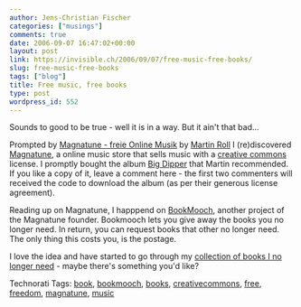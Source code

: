 ```yaml
---
author: Jens-Christian Fischer
categories: ["musings"]
comments: true
date: 2006-09-07 16:47:02+00:00
layout: post
link: https://invisible.ch/2006/09/07/free-music-free-books/
slug: free-music-free-books
tags: ["blog"]
title: Free music, free books
type: post
wordpress_id: 552
---
```


Sounds to good to be true - well it is in a way. But it ain't that bad...

Prompted by [Magnatune - freie Online Musik][1] by [Martin Roll][2] I (re)discovered [Magnatune][3], a online music store that sells music with a [creative commons][4] license. I promptly bought the album [Big Dipper][6] that Martin recommended. If you like a copy of it, leave a comment here - the first two commenters will received the code to download the album (as per their generous license agreement).

Reading up on Magnatune, I happpend on [BookMooch][6], another project of the Magnatune founder. Bookmooch lets you give away the books you no longer need. In return, you can request books that other no longer need. The only thing this costs you, is the postage.

I love the idea and have started to go through my [collection of books I no longer need][7] - maybe there's something you'd like?


[1]: https://www.roell.net/weblog/archiv/2006/09/07/magnatune_freie_onlinemusik.shtml
[2]: https://www.roell.net
[3]: https://www.magnatune.com
[4]: https://www.creativecommons.org
[5]: https://magnatune.com/artists/albums/droptrio-bigdipper/
[6]: https://bookmooch.com
[7]: https://bookmooch.com/m/bio/jcfischer


Technorati Tags: [book](https://www.technorati.com/tag/book), [bookmooch](https://www.technorati.com/tag/bookmooch), [books](https://www.technorati.com/tag/books), [creativecommons](https://www.technorati.com/tag/creativecommons), [free](https://www.technorati.com/tag/free), [freedom](https://www.technorati.com/tag/freedom), [magnatune](https://www.technorati.com/tag/magnatune), [music](https://www.technorati.com/tag/music)
